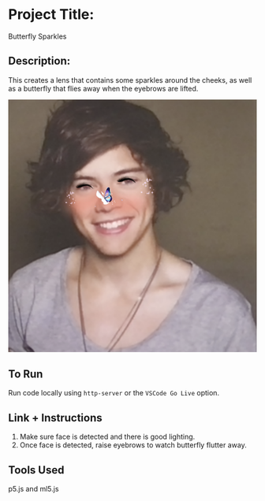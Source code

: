 # Project Title:
Butterfly Sparkles


## Description:
This creates a lens that contains some sparkles around the cheeks, as well as a butterfly that flies away when the eyebrows are lifted.

![alt text](assets/butterflySparkles2.png)

## To Run
Run code locally using `http-server` or the `VSCode Go Live` option.

## Link + Instructions
1. Make sure face is detected and there is good lighting.
2. Once face is detected, raise eyebrows to watch butterfly flutter away.

## Tools Used
p5.js and ml5.js

